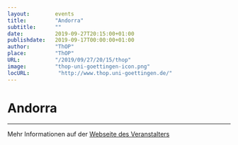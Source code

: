 ```yaml
---
layout:        events
title:         "Andorra"
subtitle:      ""
date:          2019-09-27T20:15:00+01:00
publishdate:   2019-09-17T00:00:00+01:00
author:        "ThOP"
place:         "ThOP"
URL:           "/2019/09/27/20/15/thop"
image:         "thop-uni-goettingen-icon.png"
locURL:         "http://www.thop.uni-goettingen.de/"
---
```


Andorra
===========


-----------



Mehr Informationen auf der [Webseite des Veranstalters](http://www.thop.uni-goettingen.de/)
